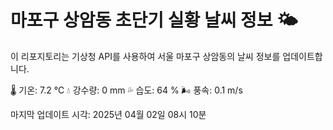 
# 마포구 상암동 초단기 실황 날씨 정보 🌤️

이 리포지토리는 기상청 API를 사용하여 서울 마포구 상암동의 날씨 정보를 업데이트합니다. 

🌡️ 기온: 7.2 ℃
💧 강수량: 0 mm
💦 습도: 64 %
🌬️ 풍속: 0.1 m/s

마지막 업데이트 시각: 2025년 04월 02일 08시 10분    
